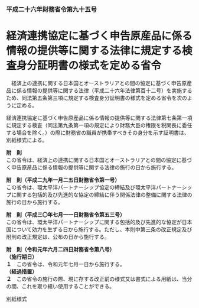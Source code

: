 ### 平成二十六年財務省令第九十五号  
# 経済連携協定に基づく申告原産品に係る情報の提供等に関する法律に規定する検査身分証明書の様式を定める省令  
　経済上の連携に関する日本国とオーストラリアとの間の協定に基づく申告原産品に係る情報の提供等に関する法律（平成二十六年法律第百十二号）を実施するため、同法第五条第三項に規定する検査身分証明書の様式を定める省令を次のように定める。  
  
経済連携協定に基づく申告原産品に係る情報の提供等に関する法律第七条第一項に規定する検査（同法第九条第一項の規定により財務大臣の権限を税関長に委任する場合を除く。）の際に財務省の職員が携帯すべきその身分を示す証明書は、別紙様式による。  
  
**附　則**  
この省令は、経済上の連携に関する日本国とオーストラリアとの間の協定に基づく申告原産品に係る情報の提供等に関する法律の施行の日から施行する。  
  
**附　則（平成二九年一月二五日財務省令第一号）**  
この省令は、環太平洋パートナーシップ協定の締結及び環太平洋パートナーシップに関する包括的及び先進的な協定の締結に伴う関係法律の整備に関する法律の施行の日から施行する。  
  
**附　則（平成三〇年七月一一日財務省令第五三号）**  
この省令は、環太平洋パートナーシップに関する包括的及び先進的な協定が日本国について効力を生ずる日から施行する。ただし、本則中第三条の改正規定及び附則の改正規定は、公布の日から施行する。  
  
**附　則（令和元年六月二四日財務省令第八号）**  
**（施行期日）**  
**１**　この省令は、令和元年七月一日から施行する。  
**（経過措置）**  
**２**　この省令の施行の際、現に存する改正前の様式又は書式による用紙は、当分の間、これを取り繕い使用することができる。  
  
別紙様式
          
        